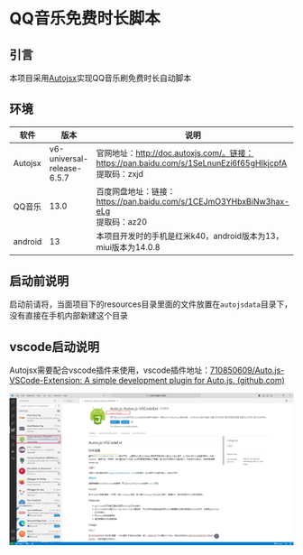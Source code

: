 # QQ音乐免费时长脚本



## 引言

本项目采用[Autojsx](http://doc.autoxjs.com/)实现QQ音乐刷免费时长自动脚本

## 环境

| 软件    | 版本                       | 说明                                                         |
| ------- | -------------------------- | ------------------------------------------------------------ |
| Autojsx | v6-universal-release-6.5.7 | 官网地址：http://doc.autoxjs.com/。链接：https://pan.baidu.com/s/1SeLnunEzi6f65gHIkjcpfA <br/>提取码：zxjd |
| QQ音乐  | 13.0                       | 百度网盘地址：链接：https://pan.baidu.com/s/1CEJmO3YHbxBiNw3hax-eLg <br/>提取码：az20 |
| android | 13                         | 本项目开发时的手机是红米k40，android版本为13，miui版本为14.0.8 |



## 启动前说明

启动前请将，当面项目下的resources目录里面的文件放置在`autojsdata`目录下，没有直接在手机内部新建这个目录



## vscode启动说明

Autojsx需要配合vscode插件来使用，vscode插件地址：[710850609/Auto.js-VSCode-Extension: A simple development plugin for Auto.js. (github.com)](https://github.com/710850609/Auto.js-VSCode-Extension)

![image-20240122230336046](https://raw.githubusercontent.com/liuhao710118/data/main/readme/images202401230021088.png)
